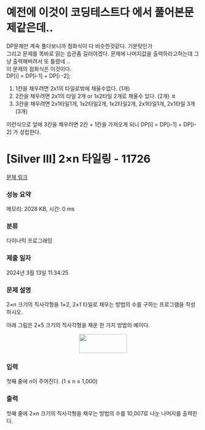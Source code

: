 # 예전에 이것이 코딩테스트다 에서 풀어본문제같은데..
DP문제만 계속 풀다보니까 점화식이 다 비슷한것같다. 기분탓인가</br>
그리고 문제를 똑바로 읽는 습관좀 길러야겠다. 문제에 나머지값을 출력하라고하는데 그냥 출력해버려서 또 틀렸네 ..</br>
이 문제의 점화식은 이것이다. </br>
DP[i] = DP[i-1] + DP[i -2]; </br>
1. 1칸을 채우려면 2x1의 타일로밖에 채울수없다. (1개) </br>
2. 2칸을 채우려면 2x1의 타일 2개 or 1x2타일 2개로 채울수 있다. (2개) ㅍ
3. 3칸을 채우려면 2x1타일1개, 1x2타일2개, 1x2타일2개, 2x1타일1개, 2x1타일 3개 (3개) </br>

이런식으로 앞에 3칸을 채우려면 2칸 + 1칸을 가져오게 되니 DP[i] = DP[i-1] + DP[i-2] 가 성립한다. </br>
# [Silver III] 2×n 타일링 - 11726 

[문제 링크](https://www.acmicpc.net/problem/11726) 

### 성능 요약

메모리: 2028 KB, 시간: 0 ms

### 분류

다이나믹 프로그래밍

### 제출 일자

2024년 3월 13일 11:34:25

### 문제 설명

<p>2×n 크기의 직사각형을 1×2, 2×1 타일로 채우는 방법의 수를 구하는 프로그램을 작성하시오.</p>

<p>아래 그림은 2×5 크기의 직사각형을 채운 한 가지 방법의 예이다.</p>

<p style="text-align: center;"><img alt="" src="https://onlinejudgeimages.s3-ap-northeast-1.amazonaws.com/problem/11726/1.png" style="height:50px; width:125px"></p>

### 입력 

 <p>첫째 줄에 n이 주어진다. (1 ≤ n ≤ 1,000)</p>

### 출력 

 <p>첫째 줄에 2×n 크기의 직사각형을 채우는 방법의 수를 10,007로 나눈 나머지를 출력한다.</p>

